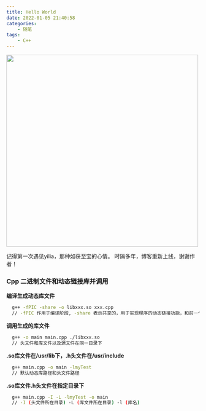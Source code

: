```yaml
---
title: Hello World
date: 2022-01-05 21:40:58
categories:
	- 随笔
tags:
	- C++
---
```


<p><img src="/assets/blogImg/bridge.jpg" width="500"></p>

记得第一次遇见yilia，那种如获至宝的心情。
时隔多年，博客重新上线，谢谢作者！

<!-- more -->

### Cpp 二进制文件和动态链接库并调用

**编译生成动态库文件**

``` bash
  g++ -fPIC -share -o libxxx.so xxx.cpp
  // -fPIC 作用于编译阶段, -share 表示共享的，用于实现程序的动态链接功能，和前一个参数往往搭配使用
```

**调用生成的库文件**

``` bash
  g++ -o main main.cpp ./libxxx.so
  // 头文件和库文件以及源文件在同一目录下
```

**.so库文件在/usr/lib下，.h头文件在/usr/include**

``` bash
  g++ main.cpp -o main -lmyTest
  // 默认动态库路径和头文件路径
```

**.so库文件.h头文件在指定目录下**

``` bash
  g++ main.cpp -I -L -lmyTest -o main 
  // -I (头文件所在目录) -L (库文件所在目录) -l (库名)
```

